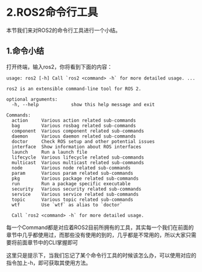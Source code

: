 # 2.ROS2命令行工具

本节我们来对ROS2的命令行工具进行一个小结。

## 1.命令小结

打开终端，输入ros2，你将看到下面的内容：

```
usage: ros2 [-h] Call `ros2 <command> -h` for more detailed usage. ...

ros2 is an extensible command-line tool for ROS 2.

optional arguments:
  -h, --help            show this help message and exit

Commands:
  action     Various action related sub-commands
  bag        Various rosbag related sub-commands
  component  Various component related sub-commands
  daemon     Various daemon related sub-commands
  doctor     Check ROS setup and other potential issues
  interface  Show information about ROS interfaces
  launch     Run a launch file
  lifecycle  Various lifecycle related sub-commands
  multicast  Various multicast related sub-commands
  node       Various node related sub-commands
  param      Various param related sub-commands
  pkg        Various package related sub-commands
  run        Run a package specific executable
  security   Various security related sub-commands
  service    Various service related sub-commands
  topic      Various topic related sub-commands
  wtf        Use `wtf` as alias to `doctor`

  Call `ros2 <command> -h` for more detailed usage.
```


每一个Command都是对应着ROS2目前所拥有的工具，其实每一个我们在前面的章节中几乎都使用过，而那些没有使用的到的，几乎都是不常用的，所以大家只需要将前面章节中的CLI掌握即可

这里只是提示下，当我们忘记了某个命令行工具的时候该怎么办，可以使用对应的指令加上-h，即可获取其使用方法。



